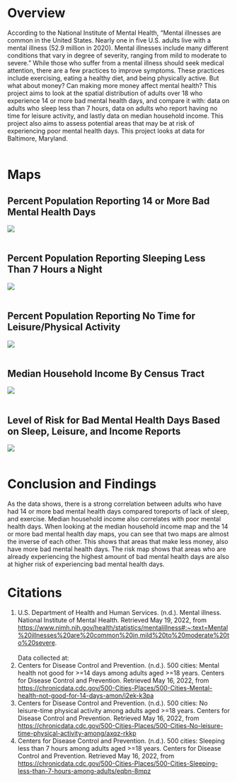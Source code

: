 # Overview
According to the National Institute of Mental Health, “Mental illnesses are common in the United States. Nearly one in five U.S. adults live with a mental illness (52.9 million in 2020). Mental illnesses include many different conditions that vary in degree of severity, ranging from mild to moderate to severe.” While those who suffer from a mental illness should seek medical
attention, there are a few practices to improve symptoms. These practices include exercising, eating a healthy diet, and being physically active. But what about money? Can making more money affect mental health? This project aims to look at the spatial distribution of adults over 18 who experience 14 or more bad mental health days, and compare it with: data on adults who sleep less than 7 hours, data on adults who report having no time for leisure activity, and lastly data on median household income. This project also aims to assess potential areas that may be at risk of experiencing poor mental health days. This project looks at data for Baltimore, Maryland.
<br><br/>

# Maps
## Percent Population Reporting 14 or More Bad Mental Health Days
<img src="mentalhealth.png?raw=true"/> 
<br><br/>

## Percent Population Reporting Sleeping Less Than 7 Hours a Night
<img src="sleep.png?raw=true"/>
<br><br/>

## Percent Population Reporting No Time for Leisure/Physical Activity
<img src="leisure.png?raw=true"/>
<br><br/>

## Median Household Income By Census Tract
<img src="mhhi.png?raw=true"/>
<br><br/>

## Level of Risk for Bad Mental Health Days Based on Sleep, Leisure, and Income Reports
<img src="risk.png?raw=true"/>
<br><br/>

# Conclusion and Findings
As the data shows, there is a strong correlation between adults who have had 14 or more bad mental health days compared toreports of lack of sleep, and exercise. Median household income also correlates with poor mental health days. When looking at the median household income map and the 14 or more bad mental health day maps, you can see that two maps are almost the inverse of each other. This shows that areas that make less money, also have more bad mental health days. The risk map shows that areas who are already experiencing the highest amount of bad mental health days are also at higher risk of experiencing bad mental health days.

# Citations
1. U.S. Department of Health and Human Services. (n.d.). Mental illness. National Institute of Mental Health. Retrieved May 19, 2022, from https://www.nimh.nih.gov/health/statistics/mentalillness#:~:text=Mental%20illnesses%20are%20common%20in,mild%20to%20moderate%20to%20severe. 
<br><br/>
Data collected at:
3. Centers for Disease Control and Prevention. (n.d.). 500 cities: Mental health not good for >=14 days among adults aged >=18 years. Centers for Disease Control and Prevention. Retrieved May 16, 2022, from https://chronicdata.cdc.gov/500-Cities-Places/500-Cities-Mental-health-not-good-for-14-days-amon/i2ek-k3pa
3. Centers for Disease Control and Prevention. (n.d.). 500 cities: No leisure-time physical activity among adults aged >=18 years. Centers for Disease Control and Prevention. Retrieved May 16, 2022, from https://chronicdata.cdc.gov/500-Cities-Places/500-Cities-No-leisure-time-physical-activity-among/axqz-rkkp
4. Centers for Disease Control and Prevention. (n.d.). 500 cities: Sleeping less than 7 hours among adults aged >=18 years. Centers for Disease Control and Prevention. Retrieved May 16, 2022, from https://chronicdata.cdc.gov/500-Cities-Places/500-Cities-Sleeping-less-than-7-hours-among-adults/eqbn-8mpz
